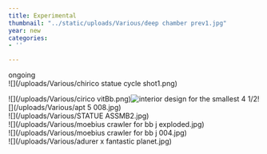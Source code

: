 ```yaml
---
title: Experimental
thumbnail: "../static/uploads/Various/deep chamber prev1.jpg"
year: new
categories:
- ''

---
```

ongoing  
![](/uploads/Various/chirico statue cycle shot1.png)

![](/uploads/Various/cirico vitBb.png)![interior design for the smallest 4 1/2](/uploads/Various/apt_5_vert.jpg)![](/uploads/Various/apt 5 008.jpg)  
![](/uploads/Various/STATUE ASSMB2.jpg)  
![](/uploads/Various/moebius crawler for bb j exploded.jpg)  
![](/uploads/Various/moebius crawler for bb j 004.jpg)  
![](/uploads/Various/adurer x fantastic planet.jpg)